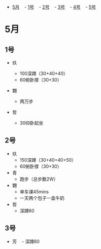 - [5月](#5月)
    - [1号](#1号)
    - [2号](#2号)
    - [3号](#3号)
    - [4号](#4号)
    - [5号](#5号)


# 5月

## 1号

- 玖
    - 100深蹲（30+40+40）
    - 60俯卧撑（30+30）
- 翾
    - 两万步

- 哲
    - 30仰卧起坐


## 2号

- 玖
    - 150深蹲（30+40+40+50）
    - 60俯卧撑（30+30）
- 青
    - 跑步（总步数2W）
- 翾
    - 单车课45mins
    - 一天两个包子一盒牛奶
- 哲
    - 深蹲60
    
## 3号
- 芳
    - 深蹲60

